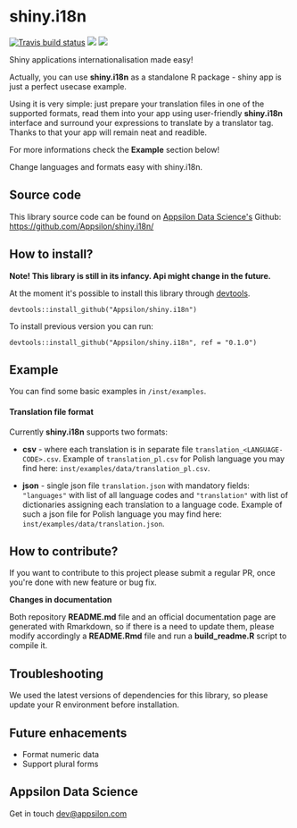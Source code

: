 
<link href="http://fonts.googleapis.com/css?family=Maven+Pro:400,700|Inconsolata" rel="stylesheet" type="text/css"> <link href='docs/style.css' rel='stylesheet' type='text/css'>

shiny.i18n
==========

[![Travis build status](https://travis-ci.org/Appsilon/shiny.i18n.svg?branch=master)](https://travis-ci.org/Appsilon/shiny.i18n) ![](https://codecov.io/gh/Appsilon/shiny.i18n/branch/master/graph/badge.svg) ![](https://www.r-pkg.org/badges/version/shiny.i18n)

Shiny applications internationalisation made easy!

Actually, you can use **shiny.i18n** as a standalone R package - shiny app is just a perfect usecase example.

Using it is very simple: just prepare your translation files in one of the supported formats, read them into your app using user-friendly **shiny.i18n** interface and surround your expressions to translate by a translator tag. Thanks to that your app will remain neat and readible.

For more informations check the **Example** section below!

Change languages and formats easy with shiny.i18n.

<!-- #Basic tutorial article is available on [Appsilon Data Science blog](your_future_art_link). -->
<!-- Live demo link below 
<p style="text-align: center; font-size: x-large;">
<a href="http://appsilon.com/demos">Live demo</a>
</p>
-->

Source code
-----------

This library source code can be found on [Appsilon Data Science's](http://appsilon.com) Github: <br> <https://github.com/Appsilon/shiny.i18n/>

How to install?
---------------

**Note! This library is still in its infancy. Api might change in the future.**

At the moment it's possible to install this library through [devtools](https://github.com/hadley/devtools).

    devtools::install_github("Appsilon/shiny.i18n")

To install previous version you can run:

    devtools::install_github("Appsilon/shiny.i18n", ref = "0.1.0")

Example
-------

You can find some basic examples in `/inst/examples`.

#### Translation file format

Currently **shiny.i18n** supports two formats:

-   **csv** - where each translation is in separate file `translation_<LANGUAGE-CODE>.csv`. Example of `translation_pl.csv` for Polish language you may find here: `inst/examples/data/translation_pl.csv`.

-   **json** - single json file `translation.json` with mandatory fields: `"languages"` with list of all language codes and `"translation"` with list of dictionaries assigning each translation to a language code. Example of such a json file for Polish language you may find here: `inst/examples/data/translation.json`.

How to contribute?
------------------

If you want to contribute to this project please submit a regular PR, once you're done with new feature or bug fix.<br>

**Changes in documentation**

Both repository **README.md** file and an official documentation page are generated with Rmarkdown, so if there is a need to update them, please modify accordingly a **README.Rmd** file and run a **build\_readme.R** script to compile it.

Troubleshooting
---------------

We used the latest versions of dependencies for this library, so please update your R environment before installation.

Future enhacements
------------------

-   Format numeric data
-   Support plural forms

Appsilon Data Science
---------------------

Get in touch [dev@appsilon.com](dev@appsilon.com)
